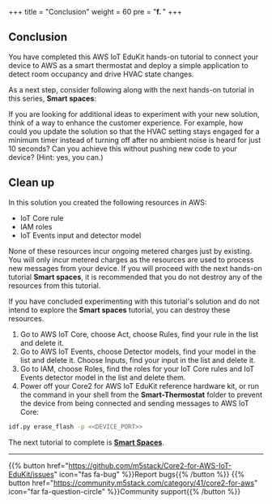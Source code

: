 +++
title = "Conclusion"
weight = 60
pre = "<b>f. </b>"
+++

## Conclusion
You have completed this AWS IoT EduKit hands-on tutorial to connect your device to AWS as a smart thermostat and deploy a simple application to detect room occupancy and drive HVAC state changes. 

As a next step, consider following along with the next hands-on tutorial in this series, **Smart spaces**:

If you are looking for additional ideas to experiment with your new solution, think of a way to enhance the customer experience. For example, how could you update the solution so that the HVAC setting stays engaged for a minimum timer instead of turning off after no ambient noise is heard for just 10 seconds? Can you achieve this without pushing new code to your  device? (Hint: yes, you can.)

## Clean up
In this solution you created the following resources in AWS:

* IoT Core rule
* IAM roles
* IoT Events input and detector model

None of these resources incur ongoing metered charges just by existing. You will only incur metered charges as the resources are used to process new messages from your device. If you will proceed with the next hands-on tutorial **Smart spaces**, it is recommended that you do not destroy any of the resources from this tutorial.

If you have concluded experimenting with this tutorial's solution and do not intend to explore the **Smart spaces** tutorial, you can destroy these resources. 

1. Go to AWS IoT Core, choose Act, choose Rules, find your rule in the list and delete it.
2. Go to AWS IoT Events, choose Detector models, find your model in the list and delete it. Choose Inputs, find your input in the list and delete it.
3. Go to IAM, choose Roles, find the roles for your IoT Core rules and IoT Events detector model in the list and delete them.
4. Power off your Core2 for AWS IoT EduKit reference hardware kit, or run the command in your shell from the **Smart-Thermostat** folder to prevent the device from being connected and sending messages to AWS IoT Core:
```bash
idf.py erase_flash -p <<DEVICE_PORT>>
```

The next tutorial to complete is [**Smart Spaces**](/en/smart-spaces.html).

---
{{% button href="https://github.com/m5stack/Core2-for-AWS-IoT-EduKit/issues" icon="fas fa-bug" %}}Report bugs{{% /button %}} {{% button href="https://community.m5stack.com/category/41/core2-for-aws" icon="far fa-question-circle" %}}Community support{{% /button %}}